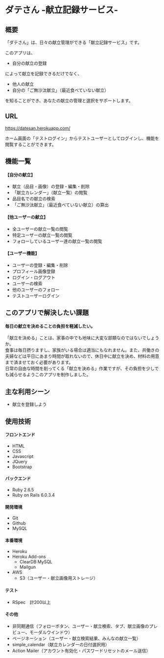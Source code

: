 # ダテさん -献立記録サービス-

## 概要

「ダテさん」は、日々の献立管理ができる「献立記録サービス」です。

このアプリは、

* 自分の献立の登録

によって献立を記録できるだけでなく、

* 他人の献立
* 自分の「ご無沙汰献立」（最近食べていない献立）

を知ることができ、あなたの献立の管理と選択をサポートします。


## URL

https://datesan.herokuapp.com/

ホーム画面の「テストログイン」からテストユーザーとしてログインし、機能を閲覧することができます。


## 機能一覧

#### 【自分の献立】

* 献立（品目・画像）の登録・編集・削除
* 「献立カレンダー」（献立一覧）の閲覧
* 品目名での献立の検索
* 「ご無沙汰献立」（最近食べていない献立）の算出

#### 【他ユーザーの献立】

* 全ユーザーの献立一覧の閲覧
* 特定ユーザーの献立一覧の閲覧
* フォローしているユーザー達の献立一覧の閲覧

#### 【ユーザー機能】

* ユーザーの登録・編集・削除
* プロフィール画像登録
* ログイン・ログアウト
* ユーザーの検索
* 他のユーザーのフォロー
* テストユーザーログイン


## このアプリで解決したい課題

#### 毎日の献立を決めることの負担を軽減したい。

「献立を決める」ことは、家事の中でも地味に大変な部類なのではないでしょうか。<br>
食事は毎日摂りますし、家族がいる場合は適当にもなれません。また、共働きの夫婦などは平日にあまり時間が取れないので、休日中に献立を決め、材料の用意まで済ませておく必要があります。<br>
日常の自由な時間を削ってくる「献立を決める」作業ですが、その負担を少しでも減らせるようこのアプリを制作しました。

## 主な利用シーン

* 献立を登録しよう

## 使用技術

#### フロントエンド
* HTML
* CSS
* Javascript
* JQuery
* Bootstrap

#### バックエンド
* Ruby 2.6.5
* Ruby on Rails 6.0.3.4

#### 開発環境
* Git
* Github
* MySQL

#### 本番環境
* Heroku
* Heroku Add-ons
  * ClearDB MySQL
  * Mailgun
* AWS
  * S3（ユーザー・献立画像用ストレージ）

#### テスト
* RSpec　計200以上

#### その他
* 非同期通信（フォローボタン、ユーザー・献立検索、タブ、献立画像のプレビュー、モーダルウインドウ）
* ページネーション（ユーザー・献立検索結果、みんなの献立一覧）
* simple_calendar（献立カレンダーの日付選択用）
* Action Mailer（アカウント有効化・パスワードリセットのメール送信）
